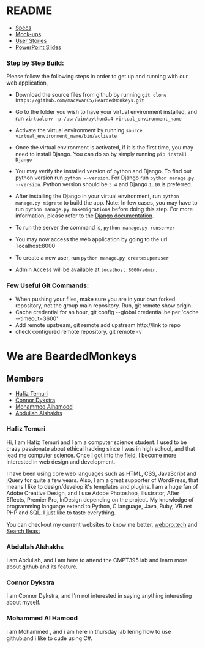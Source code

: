 # README

- [Specs](https://github.com/macewanCS/BeardedMonkeys/blob/master/specs/specs.md)
- [Mock-ups](https://github.com/macewanCS/BeardedMonkeys/tree/master/specs/mockups)
- [User Stories](https://github.com/macewanCS/BeardedMonkeys/blob/master/specs/stories.md)
- [PowerPoint Slides](https://github.com/macewanCS/BeardedMonkeys/blob/master/specs/BeardedMonkeys-%20Presentation.pptx)

### Step by Step Build:
Please follow the following steps in order to get up and running with our web application,

- Download the source files from github by running `git clone https://github.com/macewanCS/BeardedMonkeys.git`

- Go to the folder you wish to have your virtual environment installed, and run `virtualenv -p /usr/bin/python3.4 virtual_environment_name`

- Activate the virtual environment by running `source virtual_environment_name/bin/activate`

- Once the virtual environment is activated, if it is the first time, you may need to install Django. You can do so by simply running `pip install Django`

- You may verify the installed version of python and Django. To find out python version run `python --version`. For Django run `python manage.py --version`. Python version should be `3.4` and Django `1.10` is preferred.

- After installing the Django in your virtual environment, run `python manage.py migrate` to build the app. Note: In few cases, you may have to run `python manage.py makemigrations` before doing this step. For more information, please refer to the [Django documentation](https://docs.djangoproject.com/en/1.10/topics/migrations/).

- To run the server the command is, `python manage.py runserver`

- You may now access the web application by going to the url `localhost:8000

- To create a new user, run `python manage.py createsuperuser`

- Admin Access will be available at `localhost:8000/admin`.


### Few Useful Git Commands:
- When pushing your files, make sure you are in your own forked repository, not the group main repository.
Run, git remote show origin
- Cache credential for an hour, git config --global credential.helper 'cache --timeout=3600'
- Add remote upstream, git remote add upstream http://link to repo
- check configured remote repository, git remote -v

# We are BeardedMonkeys

## Members
- [Hafiz Temuri](https://github.com/temurih)
- [Connor Dykstra](https://github.com/DykstraC7)
- [Mohammed Alhamood](https://github.com/alhamoodm)
- [Abdullah Alshakhs](https://github.com/abdullah1413)

### Hafiz Temuri
Hi, I am Hafiz Temuri and I am a computer science student. I used to be crazy passionate about ethical hacking since I was in high school, and that lead me computer science. Once I got into the field, I become more interested in web design and development.

I have been using core web languages such as HTML, CSS, JavaScript and jQuery for quite a few years. Also, I am a great supporter of WordPress, that means I like to design/develop it's templates and plugins. I am a huge fan of Adobe Creative Design, and I use Adobe Photoshop, Illustrator, After Effects, Premier Pro, InDesign depending on the project. My knowledge of programming language extend to Python, C language, Java, Ruby, VB.net PHP and SQL. I just like to taste everything.

You can checkout my current websites to know me better, [webpro.tech](http://www.webpro.tech/) and [Search Beast](https://www.searchbeast.ca/)

### Abdullah Alshakhs
I am Abdullah, and I am here to attend the CMPT395 lab and learn more about github and its feature. 

### Connor Dykstra
I am Connor Dykstra, and I'm not interested in saying anything interesting about myself.

### Mohammed Al Hamood
i am Mohammed , and i am here in thursday lab lering how to use github.and i like to cude using C#.
